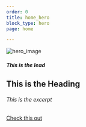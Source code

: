 ```yaml
---
order: 0
title: home_hero
block_type: hero
page: home

---
```


  ![hero_image](https://cdn.jsdelivr.net/gh/gaurangrshah/_shots/scrnshots/68747470733a2f2f63646e2e6d616764656c65696e652e636f2f77702d636f6e74656e742f75706c6f6164732f323031352f30322f5953345f353936385f36395f37302d322d332d31343030783933332e6a7067.jpeg)  


  ##### This is the lead
  ## This is the Heading
  ###### This is the excerpt
  
[Check this out](/posts)
